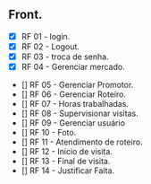 ## Front.
- [x] RF 01 - login.
- [x] RF 02 - Logout.
- [X] RF 03 - troca de senha.
- [X] RF 04 - Gerenciar mercado.
- [] RF 05 - Gerenciar Promotor.
- [] RF 06 - Gerenciar Roteiro.
- [] RF 07 - Horas trabalhadas.
- [] RF 08 - Supervisionar visitas.
- [] RF 09 - Gerenciar usuário
- [] RF 10 - Foto.
- [] RF 11 - Atendimento de roteiro.
- [] RF 12 - Inicio de visita.
- [] RF 13 - Final de visita.
- [] RF 14 - Justificar Falta.